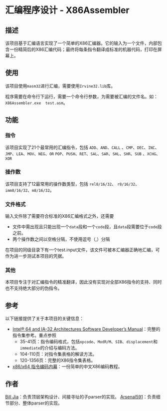 # 汇编程序设计 - X86Assembler

## 描述
该项目基于汇编语言实现了一个简单的X86汇编器。它的输入为一个文件，内部包含一份精简后的X86汇编代码；最终将每条指令翻译成标准的机器代码，打印在屏幕上。

## 使用
该项目使用`masm32`进行汇编，需要使用`Irvine32.lib`库。

程序需要在命令行下运行，需要一个命令行参数，为需要被汇编的文件名。如：`X86Assembler.exe  test.asm`。

## 功能

### 指令
该项目实现了21个最常用的汇编指令，包括
`ADD`、`AND`、`CALL` 、`CMP`、`DEC`、`INC`、`JMP`、`LEA`、`MOV`、`NEG`、`OR` `POP`、`PUSH`、`RET`、`SAL`、`SAR`、`SHL`、`SHR`、`SUB` 、`XCHG`、`XOR` 

### 操作数
该项目支持了12最常用的操作数类型，包括
`rel8/16/32`、 `r8/16/32`、`imm8/16/32`、`m8/16/32`。

### 文件格式
输入文件除了需要符合标准的X86汇编格式之外，还需要
* 文件中需出现且只能出现一个`data`段和一个`code`段，且`data`段需要位于`code`段之前。
* 两个操作数之间以空格分隔，不使用逗号（,）分隔

在项目的同级目录下有一个test.input文件，该文件可被本汇编器正确地汇编，可作为进一步测试本项目的凭据。

### 其他
本项目专注于对汇编指令的精准翻译，因此没有实现对全部X86指令的支持、同时也不支持绝大部分的伪指令。

## 参考
以下链接提供了关于本项目的关键信息：
* [Intel® 64 and IA-32 Architectures Software Developer’s Manual](https://www.intel.com/content/dam/www/public/us/en/documents/manuals/64-ia-32-architectures-software-developer-instruction-set-reference-manual-325383.pdf)：完整的指令集参考。重点参照
    * 35-41页：指令编码格式，包括`opcode`、`ModR/M`、`SIB`、`displacement`和`immediate`的介绍与编码方法。
    * 104-110页：对指令集表格的解读方法。
    * 120-1356页：完整的X86指令集表格。
* [x86/x64 指令编码内幕](http://www.mouseos.com/x64/index.html)：一份简单的中文X86编码教程。

## 作者
[Bill Jia](https://github.com/MrJia1997)：负责顶层架构设计、间接寻址的子parser的实现。
[Arsenal591](https://github.com/Arsenal591)：负责细节部分、整体parser的实现。
